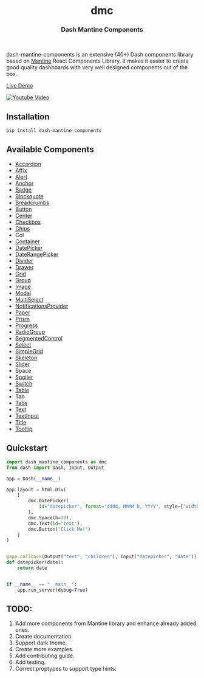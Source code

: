 <h1 align="center">dmc</h1>
<h3 align="center">Dash Mantine Components</h3>

<br/>

dash-mantine-components is an extensive (40+) Dash components library based on [Mantine](https://mantine.dev/) React Components Library. It makes it easier to create good quality dashboards with very well designed components out of the box.

[Live Demo](https://dash-mantine-components.herokuapp.com)

[![Youtube Video](https://img.youtube.com/vi/MoNADlJAt6A/0.jpg)](https://www.youtube.com/watch?v=MoNADlJAt6A)

## Installation

```
pip install dash-mantine-components
```

## Available Components

-   [Accordion](examples/accordion.py)
-   [Affix](examples/affix.py)
-   [Alert](examples/alert.py)
-   [Anchor](examples/anchor.py)
-   [Badge](examples/badge.py)
-   [Blockquote](examples/blockquote.py)
-   [Breadcrumbs](examples/breadcrumbs.py)
-   [Button](examples/button.py)
-   [Center](examples/center.py)
-   [Checkbox](examples/checkbox.py)
-   [Chips](examples/chips.py)
-   Col
-   [Container](examples/container.py)
-   [DatePicker](examples/datepicker.py)
-   [DateRangePicker](examples/datepicker.py)
-   [Divider](examples/divider.py)
-   [Drawer](examples/drawer.py)
-   [Grid](examples/grid.py)
-   [Group](examples/group.py)
-   [Image](examples/image.py)
-   [Modal](examples/modal.py)
-   [MultiSelect](examples/multiselect.py)
-   [NotificationsProvider](examples/notifications.py)
-   [Paper](examples/paper.py)
-   [Prism](examples/prism.py)
-   [Progress](examples/progress.py)
-   [RadioGroup](examples/radiogroup.py)
-   [SegmentedControl](examples/segmentedcontrol.py)
-   [Select](examples/select.py)
-   [SimpleGrid](examples/simplegrid.py)
-   [Skeleton](examples/skeleton.py)
-   [Slider](examples/slider.py)
-   Space
-   [Spoiler](examples/spoiler.py)
-   [Switch](examples/switch.py)
-   [Table](examples/table.py)
-   Tab
-   [Tabs](examples/tabs.py)
-   [Text](examples/text.py)
-   [TextInput](examples/textinput.py)
-   [Title](examples/title.py)
-   [Tooltip](examples/tooltip.py)

## Quickstart

```python
import dash_mantine_components as dmc
from dash import Dash, Input, Output

app = Dash(__name__)

app.layout = html.Div(
    [
        dmc.DatePicker(
            id="datepicker", format="dddd, MMMM D, YYYY", style={"width": "250px"}
        ),
        dmc.Space(h=20),
        dmc.Text(id="text"),
        dmc.Button("Click Me!")
    ]
)


@app.callback(Output("text", "children"), Input("datepicker", "date"))
def datepicker(date):
    return date


if __name__ == "__main__":
    app.run_server(debug=True)
```

## TODO:

1. Add more components from Mantine library and enhance already added ones.
2. Create documentation.
3. Support dark theme.
4. Create more examples.
5. Add contributing guide.
6. Add testing.
7. Correct proptypes to support type hints.
